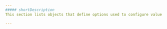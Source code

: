 ```yaml
---
##### shortDescription
This section lists objects that define options used to configure value and subvalue indicators of specific types.

---
```

